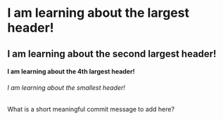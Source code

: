 # I am learning about the largest header!
## I am learning about the second largest header!
#### I am learning about the 4th largest header!
###### I am learning about the smallest header!




What is a short meaningful commit message to add here?
